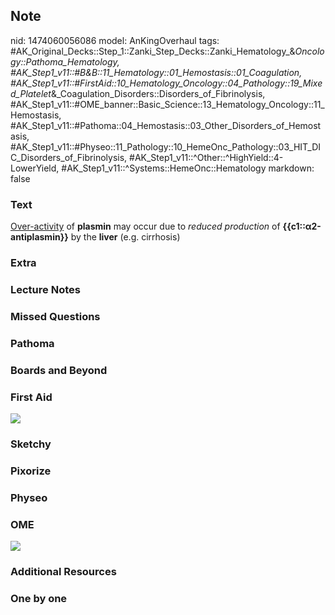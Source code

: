 ## Note
nid: 1474060056086
model: AnKingOverhaul
tags: #AK_Original_Decks::Step_1::Zanki_Step_Decks::Zanki_Hematology_&_Oncology::Pathoma_Hematology, #AK_Step1_v11::#B&B::11_Hematology::01_Hemostasis::01_Coagulation, #AK_Step1_v11::#FirstAid::10_Hematology_Oncology::04_Pathology::19_Mixed_Platelet_&_Coagulation_Disorders::Disorders_of_Fibrinolysis, #AK_Step1_v11::#OME_banner::Basic_Science::13_Hematology_Oncology::11_Hemostasis, #AK_Step1_v11::#Pathoma::04_Hemostasis::03_Other_Disorders_of_Hemostasis, #AK_Step1_v11::#Physeo::11_Pathology::10_HemeOnc_Pathology::03_HIT_DIC_Disorders_of_Fibrinolysis, #AK_Step1_v11::^Other::^HighYield::4-LowerYield, #AK_Step1_v11::^Systems::HemeOnc::Hematology
markdown: false

### Text
<div>
  <u>Over-activity</u> of <b>plasmin</b> may occur due to
  <i>reduced production</i> of <b>{{c1::α2-antiplasmin}}</b> by the
  <b>liver</b> (e.g. cirrhosis)
</div>

### Extra


### Lecture Notes


### Missed Questions


### Pathoma


### Boards and Beyond


### First Aid
<img src="tmpu87k1C.png">

### Sketchy


### Pixorize


### Physeo


### OME
<div class="ome-widget">
  <a href=
  "https://onlinemeded.org/spa/heme-onc/hemostasis/acquire?ref=anki">
  <img src="_OME_AnkiFlashcards_Lesson_2.png"></a>
</div>

### Additional Resources


### One by one


